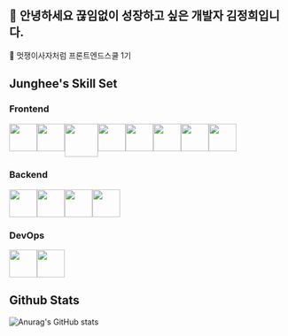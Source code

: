 <h2>🌱 안녕하세요 끊임없이 성장하고 싶은 개발자 김정희입니다.</h2>

🦁 멋쟁이사자처럼 프론트엔드스쿨 1기


## Junghee's Skill Set
### Frontend
<div style="display:flex;">
<img width="50px" height="50px" src="https://cdn.jsdelivr.net/gh/devicons/devicon/icons/html5/html5-original.svg"  />
<img width="50px" height="50px" src="https://cdn.jsdelivr.net/gh/devicons/devicon/icons/css3/css3-original.svg" />
<img width="60px" height="60px" src="https://cdn.jsdelivr.net/gh/devicons/devicon/icons/sass/sass-original.svg" />
<img width="50px" height="50px" src="https://cdn.jsdelivr.net/gh/devicons/devicon/icons/javascript/javascript-original.svg" />
<img width="50px" height="50px" src="https://cdn.jsdelivr.net/gh/devicons/devicon/icons/react/react-original-wordmark.svg" />
<img width="50px" height="50px" src="https://cdn.jsdelivr.net/gh/devicons/devicon/icons/jquery/jquery-plain-wordmark.svg" />
<img width="50px" height="50px" src="https://cdn.jsdelivr.net/gh/devicons/devicon/icons/bootstrap/bootstrap-plain-wordmark.svg" />
<img width="50px" height="50px" src="https://cdn.jsdelivr.net/gh/devicons/devicon/icons/tailwindcss/tailwindcss-plain.svg" />
</div>

### Backend
<div style="display:flex;">
<img width="50px" height="50px" src="https://cdn.jsdelivr.net/gh/devicons/devicon/icons/javascript/javascript-original.svg" />
<img width="50px" height="50px" src="https://cdn.jsdelivr.net/gh/devicons/devicon/icons/nodejs/nodejs-original.svg" />
<img width="50px" height="50px" src="https://cdn.jsdelivr.net/gh/devicons/devicon/icons/mongodb/mongodb-original-wordmark.svg" />
<img width="50px" height="50px" src="https://cdn.jsdelivr.net/gh/devicons/devicon/icons/express/express-original-wordmark.svg" />
</div>

### DevOps
<div style="display:flex;">
<img width="50px" height="50px" src="https://cdn.jsdelivr.net/gh/devicons/devicon/icons/git/git-original.svg" />
<img width="50px" height="50px" src="https://cdn.jsdelivr.net/gh/devicons/devicon/icons/linux/linux-original.svg" />  
</div>

## Github Stats
![Anurag's GitHub stats](https://github-readme-stats.vercel.app/api?username=wjdgml3834&show_icons=true&theme=dark)


